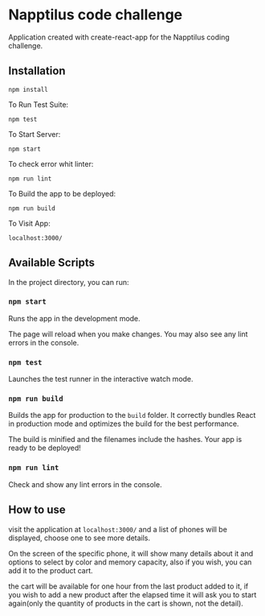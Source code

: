 # Napptilus code challenge

Application created with create-react-app for the Napptilus coding challenge.

## Installation

`npm install`

To Run Test Suite:

`npm test`

To Start Server:

`npm start`

To check error whit linter:

`npm run lint`

To Build the app to be deployed:

`npm run build`

To Visit App:

`localhost:3000/`

## Available Scripts

In the project directory, you can run:

### `npm start`

Runs the app in the development mode.

The page will reload when you make changes.
You may also see any lint errors in the console.

### `npm test`

Launches the test runner in the interactive watch mode.

### `npm run build`

Builds the app for production to the `build` folder.
It correctly bundles React in production mode and optimizes the build for the best performance.

The build is minified and the filenames include the hashes.
Your app is ready to be deployed!

### `npm run lint`

Check and show any lint errors in the console.

## How to use

visit the application at `localhost:3000/` and a list of phones will be displayed, choose one to see more details.

On the screen of the specific phone, it will show many details about it and options to select by color and memory capacity, also if you wish, you can add it to the product cart.

the cart will be available for one hour from the last product added to it, if you wish to add a new product after the elapsed time it will ask you to start again(only the quantity of products in the cart is shown, not the detail).
